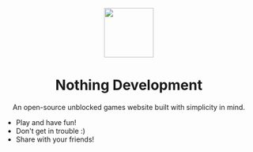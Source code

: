 <p align="center">
  <kbd>
    <img width="100px" src="https://avatars.githubusercontent.com/u/135552451?s=400&u=1f9842f12ee9933e1f896ea7150c31c8e77e3434&v=4">
  </kbd>
</p>

<h1 align="center">
  Nothing Development
</h1>

<p align="center">
  An open-source unblocked games website built with simplicity in mind.
</p>
  
- Play and have fun!
- Don't get in trouble :)
- Share with your friends!

